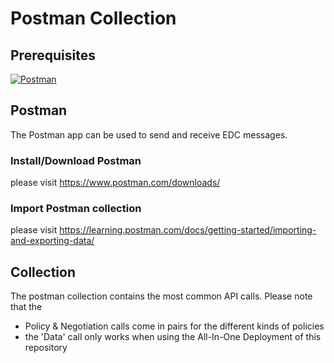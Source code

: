 # Postman Collection

## Prerequisites

[![Postman][postman-shield]][postman-url]

## Postman

The Postman app can be used to send and receive EDC messages.

### Install/Download Postman

please visit <https://www.postman.com/downloads/>

### Import Postman collection

please visit <https://learning.postman.com/docs/getting-started/importing-and-exporting-data/>

## Collection

The postman collection contains the most common API calls. Please note that the

- Policy & Negotiation calls come in pairs for the different kinds of policies
- the 'Data' call only works when using the All-In-One Deployment of this repository

[postman-shield]: https://img.shields.io/badge/Postman-URL-orange
[postman-url]: https://www.postman.com
